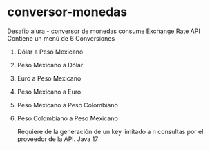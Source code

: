 # conversor-monedas
Desafio alura - conversor de monedas consume Exchange Rate API
Contiene un menú de 6 Conversiones
1) Dólar a Peso Mexicano
2) Peso Mexicano a Dólar
3) Euro a Peso Mexicano
4) Peso Mexicano a Euro
5) Peso Mexicano a Peso Colombiano
6) Peso Colombiano a Peso Mexicano

   Requiere de la generación de un key limitado a n consultas por el proveedor de la API.
   Java 17
